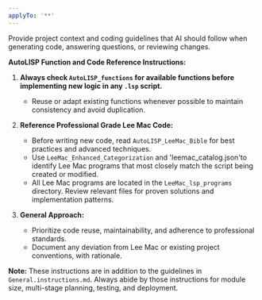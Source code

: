```yaml
---
applyTo: '**'
---
```

Provide project context and coding guidelines that AI should follow when generating code, answering questions, or reviewing changes.

**AutoLISP Function and Code Reference Instructions:**

1. **Always check `AutoLISP_functions` for available functions before implementing new logic in any `.lsp` script.**
   - Reuse or adapt existing functions whenever possible to maintain consistency and avoid duplication.

2. **Reference Professional Grade Lee Mac Code:**
   - Before writing new code, read `AutoLISP_LeeMac_Bible` for best practices and advanced techniques.
   - Use `LeeMac_Enhanced_Categorization` and 'leemac_catalog.json'to identify Lee Mac programs that most closely match the script being created or modified.
   - All Lee Mac programs are located in the `LeeMac_lsp_programs` directory. Review relevant files for proven solutions and implementation patterns.

3. **General Approach:**
   - Prioritize code reuse, maintainability, and adherence to professional standards.
   - Document any deviation from Lee Mac or existing project conventions, with rationale.

**Note:** These instructions are in addition to the guidelines in `General.instructions.md`. Always abide by those instructions for module size, multi-stage planning, testing, and deployment.